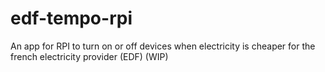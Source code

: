 # edf-tempo-rpi
An app for RPI to turn on or off devices when electricity is cheaper for the french electricity provider (EDF)
(WIP)
